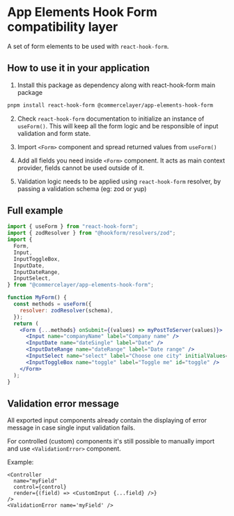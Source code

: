 # App Elements Hook Form compatibility layer

A set of form elements to be used with `react-hook-form`.

## How to use it in your application

1. Install this package as dependency along with react-hook-form main package

```sh
pnpm install react-hook-form @commercelayer/app-elements-hook-form
```

2. Check `react-hook-form` documentation to initialize an instance of `useForm()`. This will keep all the form logic and be responsible of input validation and form state.

3. Import `<Form>` component and spread returned values from `useForm()`

4. Add all fields you need inside `<Form>` component. It acts as main context provider, fields cannot be used outside of it.

5. Validation logic needs to be applied using `react-hook-form` resolver, by passing a validation schema (eg: zod or yup)

## Full example

```jsx
import { useForm } from "react-hook-form";
import { zodResolver } from "@hookform/resolvers/zod";
import {
  Form,
  Input,
  InputToggleBox,
  InputDate,
  InputDateRange,
  InputSelect,
} from "@commercelayer/app-elements-hook-form";

function MyForm() {
  const methods = useForm({
    resolver: zodResolver(schema),
  });
  return (
    <Form {...methods} onSubmit={(values) => myPostToServer(values)}>
      <Input name="companyName" label="Company name" />
      <InputDate name="dateSingle" label="Date" />
      <InputDateRange name="dateRange" label="Date range" />
      <InputSelect name="select" label="Choose one city" initialValues={[]} />
      <InputToggleBox name="toggle" label="Toggle me" id="toggle" />
    </Form>
  );
}
```

## Validation error message

All exported input components already contain the displaying of error message in case single input validation fails.

For controlled (custom) components it's still possible to manually import and use `<ValidationError>` component.

Example:

```tsx
<Controller
  name="myField"
  control={control}
  render={(field) => <CustomInput {...field} />}
/>
<ValidationError name='myField' />
```

